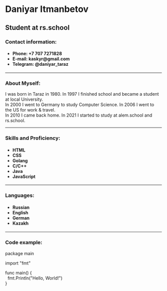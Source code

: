 <h1>Daniyar Itmanbetov</h1>
<h2>Student at rs.school</h2>
<h3>Contact information:</h3>
<h4><ul>
  <li>Phone: +7 707 7271828</li>
  <li>E-mail: kaskyr@gmail.com</li>
  <li>Telegram: @daniyar_taraz</li>
  </ul>
</h4><hr/>
<h3>About Myself:</h3>
I was born in Taraz in 1980. In 1997 I finished school and became a student at local University.<br>
In 2000 I went to Germany to study Computer Science. In 2006 I went to the US for work & travel.<br>
In 2010 I came back home. In 2021 I started to study at alem.school and rs.school.
<hr/>
<h3>Skills and Proficiency:</h3>
<h4><ul>
  <li>HTML</li>
  <li>CSS</li>
  <li>Golang</li>
  <li>C/C++</li>
  <li>Java</li>
  <li>JavaScript</li>
</ul></h4><hr/>
<h3>Languages:</h3>
<h4><ul>
  <li>Russian</li>
  <li>English</li>
  <li>German</li>
  <li>Kazakh</li>
</ul><h4><hr/>
<h3>Code example:</h3>

package main<br>

import "fmt"<br>

func main() {<br>
&nbsp;&nbsp;fmt.Println("Hello, World!")<br>
}<br>
